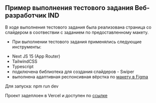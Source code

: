 ## Пример выполнения тестового задания Веб-разработчик IND

В ходе выполнения тестового задания была реализована страница со слайдером в соотвествии с заданием по предоставленному макету.

* При выполнении тестового задания применялись следующие инструменты:
- Next JS 15 (App Router)
- TailwindCSS
- Typescript
- подключена библиотека для создания слайдеров - Swiper
- выполнена адаптивная респонсивная вёрстка по [макету в Figma](https://docs.google.com/document/d/1aMGGRthkRc-Iqi-eWO4CjpWGWmRHziGI/edit)

Для запуска: npm run dev

Проект задеплоен в Vercel и доступен по [ссылке](https://slider-task-tan.vercel.app)
